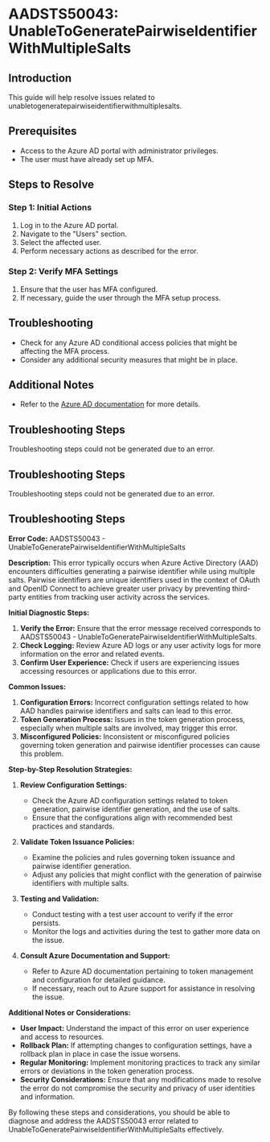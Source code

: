 # AADSTS50043: UnableToGeneratePairwiseIdentifierWithMultipleSalts

## Introduction
This guide will help resolve issues related to unabletogeneratepairwiseidentifierwithmultiplesalts.

## Prerequisites
- Access to the Azure AD portal with administrator privileges.
- The user must have already set up MFA.

## Steps to Resolve

### Step 1: Initial Actions
1. Log in to the Azure AD portal.
2. Navigate to the "Users" section.
3. Select the affected user.
4. Perform necessary actions as described for the error.

### Step 2: Verify MFA Settings
1. Ensure that the user has MFA configured.
2. If necessary, guide the user through the MFA setup process.

## Troubleshooting
- Check for any Azure AD conditional access policies that might be affecting the MFA process.
- Consider any additional security measures that might be in place.

## Additional Notes
- Refer to the [Azure AD documentation](https://learn.microsoft.com/en-us/azure/active-directory/) for more details.


## Troubleshooting Steps
Troubleshooting steps could not be generated due to an error.

## Troubleshooting Steps
Troubleshooting steps could not be generated due to an error.

## Troubleshooting Steps
**Error Code:** AADSTS50043 - UnableToGeneratePairwiseIdentifierWithMultipleSalts

**Description:** This error typically occurs when Azure Active Directory (AAD) encounters difficulties generating a pairwise identifier while using multiple salts. Pairwise identifiers are unique identifiers used in the context of OAuth and OpenID Connect to achieve greater user privacy by preventing third-party entities from tracking user activity across the services.

**Initial Diagnostic Steps:**
1. **Verify the Error:** Ensure that the error message received corresponds to AADSTS50043 - UnableToGeneratePairwiseIdentifierWithMultipleSalts.
2. **Check Logging:** Review Azure AD logs or any user activity logs for more information on the error and related events.
3. **Confirm User Experience:** Check if users are experiencing issues accessing resources or applications due to this error.

**Common Issues:**
1. **Configuration Errors:** Incorrect configuration settings related to how AAD handles pairwise identifiers and salts can lead to this error.
2. **Token Generation Process:** Issues in the token generation process, especially when multiple salts are involved, may trigger this error.
3. **Misconfigured Policies:** Inconsistent or misconfigured policies governing token generation and pairwise identifier processes can cause this problem.

**Step-by-Step Resolution Strategies:**
1. **Review Configuration Settings:**
   - Check the Azure AD configuration settings related to token generation, pairwise identifier generation, and the use of salts.
   - Ensure that the configurations align with recommended best practices and standards.
   
2. **Validate Token Issuance Policies:**
   - Examine the policies and rules governing token issuance and pairwise identifier generation.
   - Adjust any policies that might conflict with the generation of pairwise identifiers with multiple salts.

3. **Testing and Validation:**
   - Conduct testing with a test user account to verify if the error persists.
   - Monitor the logs and activities during the test to gather more data on the issue.

4. **Consult Azure Documentation and Support:**
   - Refer to Azure AD documentation pertaining to token management and configuration for detailed guidance.
   - If necessary, reach out to Azure support for assistance in resolving the issue.

**Additional Notes or Considerations:**
- **User Impact:** Understand the impact of this error on user experience and access to resources.
- **Rollback Plan:** If attempting changes to configuration settings, have a rollback plan in place in case the issue worsens.
- **Regular Monitoring:** Implement monitoring practices to track any similar errors or deviations in the token generation process.
- **Security Considerations:** Ensure that any modifications made to resolve the error do not compromise the security and privacy of user identities and information.

By following these steps and considerations, you should be able to diagnose and address the AADSTS50043 error related to UnableToGeneratePairwiseIdentifierWithMultipleSalts effectively.